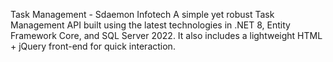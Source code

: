 Task Management - Sdaemon Infotech
A simple yet robust Task Management API built using the latest technologies in .NET 8, Entity Framework Core, and SQL Server 2022. It also includes a lightweight HTML + jQuery front-end for quick interaction.

